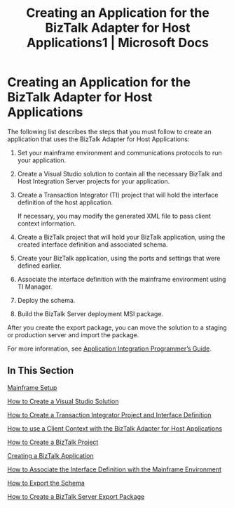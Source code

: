 ﻿---
title: "Creating an Application for the BizTalk Adapter for Host Applications1 | Microsoft Docs"
ms.custom: ""
ms.date: "11/30/2017"
ms.prod: "host-integration-server"
ms.reviewer: ""
ms.suite: ""
ms.tgt_pltfrm: ""
ms.topic: "article"
ms.assetid: d54d86f7-b876-4f25-bef1-c142f58fc832
caps.latest.revision: 5
---
# Creating an Application for the BizTalk Adapter for Host Applications
The following list describes the steps that you must follow to create an application that uses the BizTalk Adapter for Host Applications:  
  
1.  Set your mainframe environment and communications protocols to run your application.  
  
2.  Create a Visual Studio solution to contain all the necessary BizTalk and Host Integration Server projects for your application.  
  
3.  Create a Transaction Integrator (TI) project that will hold the interface definition of the host application.  
  
     If necessary, you may modify the generated XML file to pass client context information.  
  
4.  Create a BizTalk project that will hold your BizTalk application, using the created interface definition and associated schema.  
  
5.  Create your BizTalk application, using the ports and settings that were defined earlier.  
  
6.  Associate the interface definition with the mainframe environment using TI Manager.  
  
7.  Deploy the schema.  
  
8.  Build the BizTalk Server deployment MSI package.  
  
 After you create the export package, you can move the solution to a staging or production server and import the package.  
  
 For more information, see [Application Integration Programmer’s Guide](../core/application-integration-programmer’s-guide1.md).  
  
## In This Section  
 [Mainframe Setup](../core/mainframe-setup1.md)  
  
 [How to Create a Visual Studio Solution](../core/how-to-create-a-visual-studio-solution2.md)  
  
 [How to Create a Transaction Integrator Project and Interface Definition](../core/how-to-create-a-transaction-integrator-project-and-interface-definition2.md)  
  
 [How to use a Client Context with the BizTalk Adapter for Host Applications](../core/how-to-use-a-client-context-with-the-biztalk-adapter-for-host-applications1.md)  
  
 [How to Create a BizTalk Project](../core/how-to-create-a-biztalk-project1.md)  
  
 [Creating a BizTalk Application](../core/creating-a-biztalk-application2.md)  
  
 [How to Associate the Interface Definition with the Mainframe Environment](../core/how-to-associate-the-interface-definition-with-the-mainframe-environment1.md)  
  
 [How to Export the Schema](../core/how-to-export-the-schema2.md)  
  
 [How to Create a BizTalk Server Export Package](../core/how-to-create-a-biztalk-server-export-package2.md)